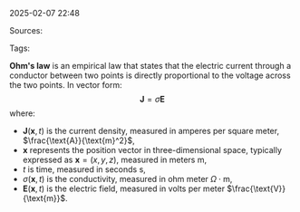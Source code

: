 2025-02-07 22:48

Sources: 

Tags:

**Ohm's law** is an empirical law that states that the electric current through a conductor between two points is directly proportional to the voltage across the two points. In vector form: $$\mathbf{J}=\sigma\mathbf{E}$$ where:
- $\mathbf{J}(\mathbf{x},t)$ is the current density, measured in amperes per square meter, $\frac{\text{A}}{\text{m}^2}$,
- $\mathbf{x}$ represents the position vector in three-dimensional space, typically expressed as $\mathbf{x}=(x,y,z)$, measured in meters $\text{m}$,
- $t$ is time, measured in seconds $\text{s}$,
- $\sigma(\mathbf{x},t)$ is the conductivity, measured in ohm meter $\Omega\cdot\text{m}$,
- $\mathbf{E}(\mathbf{x},t)$ is the electric field, measured in volts per meter $\frac{\text{V}}{\text{m}}$.